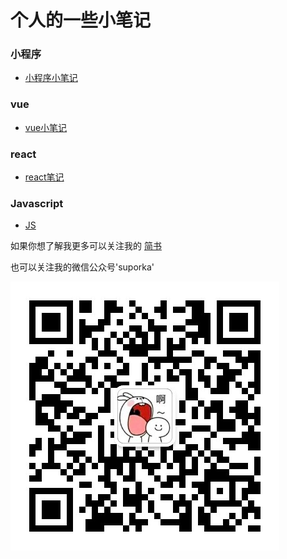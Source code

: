 # 个人的一些小笔记

### 小程序
* [小程序小笔记](https://github.com/zxpsuper/note/blob/master/%E5%B0%8F%E7%A8%8B%E5%BA%8F/%E5%B0%8F%E7%A8%8B%E5%BA%8F%E7%AC%94%E8%AE%B0.md)

### vue
* [vue小笔记](https://github.com/zxpsuper/note/blob/master/vue/vue%E5%B0%8F%E7%AC%94%E8%AE%B0.md)

### react
* [react笔记](https://github.com/zxpsuper/note/blob/master/react/react%E7%AC%94%E8%AE%B0.md)

### Javascript
* [JS](https://github.com/zxpsuper/note/blob/master/vue/vue%E5%B0%8F%E7%AC%94%E8%AE%B0.md)



如果你想了解我更多可以关注我的 [简书](http://www.jianshu.com/u/ef4f2ba10608)

也可以关注我的微信公众号'suporka'


![小皮咖](https://raw.githubusercontent.com/zxpsuper/picture/master/suporka.jpg)
